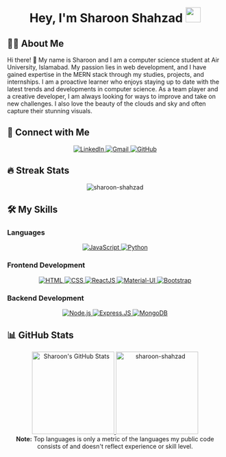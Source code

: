 <h1 align="center">Hey, I'm Sharoon Shahzad <img src="https://media.giphy.com/media/hvRJCLFzcasrR4ia7z/giphy.gif" width="35"></h1>

## :sassy_man: About Me
Hi there! 👋 My name is Sharoon and I am a computer science student at Air University, Islamabad. My passion lies in web development, and I have gained expertise in the MERN stack through my studies, projects, and internships. I am a proactive learner who enjoys staying up to date with the latest trends and developments in computer science. As a team player and a creative developer, I am always looking for ways to improve and take on new challenges. I also love the beauty of the clouds and sky and often capture their stunning visuals.

## 👯 Connect with Me
<p align="center">
    <a href="https://www.linkedin.com/in/sharoon-shahzad" target="_blank">
        <img alt="LinkedIn" src="https://img.shields.io/badge/LinkedIn-0077B5?style=for-the-badge&logo=linkedin&logoColor=white">
    </a>
    <a href="mailto:kpsharoon7@gmail.com" target="_blank">
        <img alt="Gmail" src="https://img.shields.io/badge/Gmail-D14836?style=for-the-badge&logo=gmail&logoColor=white">
    </a>
    <a href="https://github.com/sharoon-shahzad" target="_blank">
        <img alt="GitHub" src="https://img.shields.io/badge/GitHub-100000?style=for-the-badge&logo=github&logoColor=white">
    </a>
</p>

## 🔥 Streak Stats
<p align="center">
    <img src="https://github-readme-streak-stats.herokuapp.com/?user=sharoon-shahzad&theme=algolia" alt="sharoon-shahzad" />
</p>

## 🛠️ My Skills
### Languages
<p align="center">
    <a href="https://developer.mozilla.org/en-US/docs/Web/JavaScript" target="_blank">
        <img alt="JavaScript" src="https://img.shields.io/badge/javascript-%23323330.svg?style=for-the-badge&logo=javascript&logoColor=%23F7DF1E">
    </a>
    <a href="https://www.python.org" target="_blank">
        <img alt="Python" src="https://img.shields.io/badge/python-3670A0?style=for-the-badge&logo=python&logoColor=ffdd54">
    </a>
</p>

### Frontend Development
<p align="center">
    <a href="https://www.w3.org/html/" target="_blank">
        <img alt="HTML" src="https://img.shields.io/badge/html5-%23E34F26.svg?style=for-the-badge&logo=html5&logoColor=white">
    </a>
    <a href="https://www.w3schools.com/css/" target="_blank">
        <img alt="CSS" src="https://img.shields.io/badge/css3-%231572B6.svg?style=for-the-badge&logo=css3&logoColor=white">
    </a>
    <a href="https://reactjs.org/" target="_blank">
        <img alt="ReactJS" src="https://img.shields.io/badge/react-%2320232a.svg?style=for-the-badge&logo=react&logoColor=%2361DAFB">
    </a>
    <a href="https://mui.com/" target="_blank">
        <img alt="Material-UI" src="https://img.shields.io/badge/MUI-%230081CB.svg?style=for-the-badge&logo=mui&logoColor=white">
    </a>
    <a href="https://getbootstrap.com/" target="_blank">
        <img alt="Bootstrap" src="https://img.shields.io/badge/bootstrap-%23563D7C.svg?style=for-the-badge&logo=bootstrap&logoColor=white">
    </a>
</p>

### Backend Development
<p align="center">
    <a href="https://nodejs.org/en/" target="_blank">
        <img alt="Node.js" src="https://img.shields.io/badge/Node.js-43853D?style=for-the-badge&logo=node.js&logoColor=white">
    </a>
    <a href="https://expressjs.com/" target="_blank">
        <img alt="Express.JS" src="https://img.shields.io/badge/Express.js-404D59?style=for-the-badge">
    </a>
    <a href="https://www.mongodb.com/" target="_blank">
        <img alt="MongoDB" src="https://img.shields.io/badge/MongoDB-4EA94B?style=for-the-badge&logo=mongodb&logoColor=white">
    </a>
</p>

## 📊 GitHub Stats
<p align="center">
    <a href="https://github.com/anuraghazra/github-readme-stats">
        <img alt="Sharoon's GitHub Stats" src="https://github-readme-stats.vercel.app/api?username=sharoon-shahzad&show_icons=true&count_private=true&theme=algolia" height="192px" />
    </a>
    <a href="https://github.com/anuraghazra/github-readme-stats">
        <img src="https://github-readme-stats.vercel.app/api/top-langs?username=sharoon-shahzad&langs_count=10&show_icons=true&locale=en&layout=compact&theme=algolia" alt="sharoon-shahzad" height="192px" />
    </a>
    <br />
    <b>Note:</b> Top languages is only a metric of the languages my public code consists of and doesn't reflect experience or skill level.
</p>
